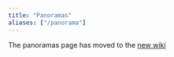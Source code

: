 ```yaml
---
title: "Panoramas"
aliases: ["/panorama"]
---
```


The panoramas page has moved to the [new wiki](https://wiki.nycmesh.net/books/2-install-maintenance-guides/page/taking-panorama-photos)
